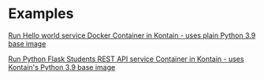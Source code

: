 # Examples
[Run Hello world service Docker Container in Kontain - uses plain Python 3.9 base image](/examples/python/py-hello-world/)

[Run Python Flask Students REST API service Container in Kontain - uses Kontain's Python 3.9 base image](/examples/python/py-students-api)